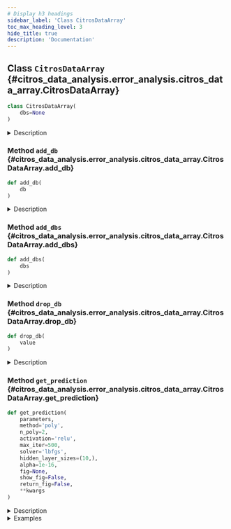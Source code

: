 ```yaml
---
# Display h3 headings
sidebar_label: 'Class CitrosDataArray'
toc_max_heading_level: 3
hide_title: true
description: 'Documentation'
---
```









    
## Class `CitrosDataArray` {#citros_data_analysis.error_analysis.citros_data_array.CitrosDataArray}





```python
class CitrosDataArray(
    dbs=None
)
```


<details>
  <summary>Description</summary>

Store CitrosData objects in a "dbs" attribute for regression analysis.

#### Parameters

name|type|description
--|--|--
|**```dbs```**|**list**|list of CitrosData objects

</details>









    
### Method `add_db` {#citros_data_analysis.error_analysis.citros_data_array.CitrosDataArray.add_db}




```python
def add_db(
    db
)
```


<details>
  <summary>Description</summary>

Add one CitrosData object to CitrosDataArray.

#### Parameters

name|type|description
--|--|--
|**```db```**|**[CitrosData](citros_data.md#citros_data_analysis.error_analysis.citros_data.CitrosData "citros_data_analysis.error_analysis.citros_data.CitrosData")**|CitrosData object to add to storage.

</details>


    
### Method `add_dbs` {#citros_data_analysis.error_analysis.citros_data_array.CitrosDataArray.add_dbs}




```python
def add_dbs(
    dbs
)
```


<details>
  <summary>Description</summary>

Add list of CitrosData objects to CitrosDataArray.

#### Parameters

name|type|description
--|--|--
|**```dbs```**|**list**|list of CitrosData objects to add to storage.

</details>


    
### Method `drop_db` {#citros_data_analysis.error_analysis.citros_data_array.CitrosDataArray.drop_db}




```python
def drop_db(
    value
)
```


<details>
  <summary>Description</summary>

Remove CitrosData object from CitrosDataArray.

If **value** is an int, then removes by index, 
if **value** is a CitrosData object, then removes it if it exists in CitrosDataArray.

#### Parameters

name|type|description
--|--|--
|**```value```**|**int** or **[CitrosData](citros_data.md#citros_data_analysis.error_analysis.citros_data.CitrosData "citros_data_analysis.error_analysis.citros_data.CitrosData")**|Object or index of object to remove.

</details>


    
### Method `get_prediction` {#citros_data_analysis.error_analysis.citros_data_array.CitrosDataArray.get_prediction}




```python
def get_prediction(
    parameters,
    method='poly',
    n_poly=2,
    activation='relu',
    max_iter=500,
    solver='lbfgs',
    hidden_layer_sizes=(10,),
    alpha=1e-16,
    fig=None,
    show_fig=False,
    return_fig=False,
    **kwargs
)
```


<details>
  <summary>Description</summary>

Show the predictions based on the results of the regression solution, neural net or gaussian mixture model.

#### Parameters

name|type|description
--|--|--
|**```parameters```**|**dict**|Names of the independent parameters and their values to calculate the prediction.
|**```method```**|**str** or **list** of **str**, default `'poly'`|      &#8226; 'poly' - the polinomial regression.<br />      &#8226; 'neural_net' - the solution is finding based on [sklearn.neural_network.MLPRegressor](https://scikit-learn.org/stable/modules/generated/sklearn.neural_network.MLPRegressor.html).<br />      &#8226; 'gmm' - the gaussian mixture model is built and used for the prediction.
|**```n_poly```**|**int**, default **2**|Only used if **method** = 'poly'.<br />    The highest degree of the polynomial (1 for linear, 2 for quadratic, etc).
|**```activation```**|`{'relu', 'identity', 'logistic'` or `'tanh'}`, default `'relu'`|Only used if **method** = 'neural_net'.<br />    Activation function for the hidden layer, see sklearn.neural_network.MLPRegressor
|**```max_iter```**|**int**, default **500**|Only used if **method** = 'neural_net'.<br />    Maximum number of iterations.
|**```solver```**|`{'lbfgs', 'sgd', 'adam'}`, default `'lbfgs'`|Only used if **method** = 'neural_net'.<br />    The solver for weight optimization.
|**```hidden_layer_sizes```**|`array-like` of `shape(n_layers - 2,)`, default=**(10,)**|Only used if **method** = 'neural_net'.<br />    The ith element represents the number of neurons in the ith hidden layer.
|**```alpha```**|**float**, default `1e-16`|Only used if **method** = 'gmm'.<br />    Value of the covariance element of parameters.
|**```fig```**|**matplotlib.figure.Figure**, optional|figure to plot on. If None, then the new one is created.
|**```show_fig```**|**bool**, default **True**|If the figure will be shown.
|**```return_fig```**|**bool**, default **False**|If True, the figure and ax (or list of ax) will be returned.
#### Other Parameters

name|type|description
--|--|--
|**```kwargs```**|**dict**, optional|Other keyword arguments for **method** = 'neural_net', see [sklearn.neural_network.MLPRegressor](https://scikit-learn.org/stable/modules/generated/sklearn.neural_network.MLPRegressor.html).
#### Returns

name|type|description
--|--|--
|**```result```**|**pandas.DataFrame**|Predicted table
|**```fig```**|**matplotlib.figure.Figure**|if **return_fig** set to True
|**```ax```**|**matplotlib.axes.Axes** or **list** of **matplotlib.axes.Axes**|if **return_fig** set to True

</details>
<details>
  <summary>Examples</summary>

Create CitrosDataArray object:

```python
>>> db_array = analysis.CitrosDataArray()
```


Let's assume that for the topic 'A' there are simulations for the four different values of the some parameter 't', 
that is written in json-data column 'data.t'. To get list of the 'data.t' parameters get_unique_values() 
method may be used:

```python
>>> list_t = citros.topic('A').get_unique_values('data.t')
>>> print(list_t)
[-1.5, 0, 2.5, 4]
```


Let's find prediction for the values of the 'data.x.x_1' json-column for the case when 'data.t' equals 1.
Query data for each of these parameter values, set it as parameter, assign indexes over 'data.time' axis to set
correspondence between different simulations and pass the result to CitrosDataArray that we created:

```python
>>> for t in list_t:
...     #query data
...     df = citros.topic('A')\
...                .set_filter({'data.t': [t]})\
...                .data(['data.x.x_1', 'data.time', 'data.t'])
...
...     #create CitrosData object and set 'data.t' as a parameter.
...     dataset = analysis.CitrosData(df,  
...                                  data_label=['data.x.x_1'],
...                                  units = 'm', 
...                                  parameter_label = ['data.t'])
...
...     #scale over 'data.time'
...     db_sc = dataset.scale_data(n_points = 100, 
...                                param_label = 'data.time', 
...                                show_fig = False)
...
...     #store in CitrosDataArray by add_db() method
...     db_array.add_db(db_sc)
```


Get the prediction with 'poly' method:

```python
>>> result = db_array.get_prediction(parameters = {'data.t': 1},
...                                  method = 'poly', 
...                                  n_poly = 2,
...                                  show_fig = True)
>>> print(result)
    data.time   data.x.x_1
0       0.000000        1.155301
1       0.010101        1.145971
2       0.020202        1.232255
...
```

</details>